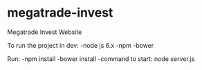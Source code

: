 # megatrade-invest
Megatrade Invest Website

To run the project in dev:
-node js 6.x
-npm
-bower

Run: 
-npm install
-bower install
-command to start: node server.js
